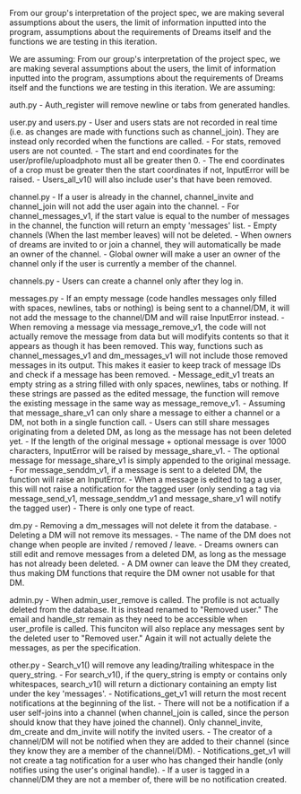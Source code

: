 From our group's interpretation of the project spec, we are making several 
assumptions about the users, the limit of information inputted into the program,
assumptions about the requirements of Dreams itself and the functions we are 
testing in this iteration.

We are assuming:
From our group's interpretation of the project spec, we are making several
assumptions about the users, the limit of information inputted into the program,
assumptions about the requirements of Dreams itself and the functions we are
testing in this iteration.
We are assuming:

  auth.py
    - Auth_register will remove newline or tabs from generated handles.

  user.py and users.py
    - User and users stats are not recorded in real time (i.e. as changes are made with functions such as channel_join). They are instead only recorded
      when the functions are called.
    - For stats, removed users are not counted.
    - The start and end coordinates for the user/profile/uploadphoto must all be greater then 0.
    - The end coordinates of a crop must be greater then the start coordinates if not, InputError will be raised.
    - Users_all_v1() will also include user's that have been removed.

  channel.py
    - If a user is already in the channel, channel_invite and channel_join will not add the user again into the channel.
    - For channel_messages_v1, if the start value is equal to the number of messages in the channel, the function will return an empty 'messages' list.
    - Empty channels (When the last member leaves) will not be deleted.
    - When owners of dreams are invited to or join a channel, they will automatically be made an owner of the channel.
    - Global owner will make a user an owner of the channel only if the user is currently a member of the channel.

  channels.py
    - Users can create a channel only after they log in.

  messages.py
    - If an empty message (code handles messages only filled with spaces, newlines, tabs or nothing) is being sent to a channel/DM, it will not add the
      message to the channel/DM and will raise InputError instead.
    - When removing a message via message_remove_v1, the code will not actually remove the message from data but will modifyits contents so that it appears
      as though it has been removed. This way, functions such as channel_messages_v1 and dm_messages_v1 will not include those removed messages in its
      output. This makes it easier to keep track of message IDs and check if a message has been removed.
    - Message_edit_v1 treats an empty string as a string filled with only spaces, newlines, tabs or nothing. If these strings are passed as the edited
      message, the function will remove the existing message in the same way as message_remove_v1.
    - Assuming that message_share_v1 can only share a message to either a channel or a DM, not both in a single function call.
    - Users can still share messages originating from a deleted DM, as long as the message has not been deleted yet.
    - If the length of the original message + optional message is over 1000 characters, InputError will be raised by message_share_v1.
    - The optional message for message_share_v1 is simply appended to the original message.
    - For message_senddm_v1, if a message is sent to a deleted DM, the function will raise an InputError.
    - When a message is edited to tag a user, this will not raise a notification for the tagged user (only sending a tag via message_send_v1,
      message_senddm_v1 and message_share_v1 will notify the tagged user)
    - There is only one type of react.

  dm.py
    - Removing a dm_messages will not delete it from the database.
    - Deleting a DM will not remove its messages.
    - The name of the DM does not change when people are invited / removed / leave.
    - Dreams owners can still edit and remove messages from a deleted DM, as long as the message has not already been deleted.
    - A DM owner can leave the DM they created, thus making DM functions that require the DM owner not usable for that DM.

  admin.py
    - When admin_user_remove is called. The profile is not actually deleted from the database. It is instead renamed to "Removed user." The email and
      handle_str remain as they need to be accessible when user_profile is called. This funciton will also replace any messages sent by the deleted user
      to "Removed user." Again it will not actually delete the messages, as per the specification.
    
  other.py
    - Search_v1() will remove any leading/trailing whitespace in the query_string.
    - For search_v1(), if the query_string is empty or contains only whitespaces, search_v1() will return a dictionary containing an empty list under the
      key 'messages'.
    - Notifications_get_v1 will return the most recent notifications at the beginning of the list.
    - There will not be a notification if a user self-joins into a channel (when channel_join is called, since the person should know that they have joined
      the channel). Only channel_invite, dm_create and dm_invite will notify the invited users.
    - The creator of a channel/DM will not be notified when they are added to their channel (since they know they are a member of the channel/DM).
    - Notifications_get_v1 will not create a tag notification for a user who has changed their handle (only notifies using the user's original handle).
    - If a user is tagged in a channel/DM they are not a member of, there will be no notification created.